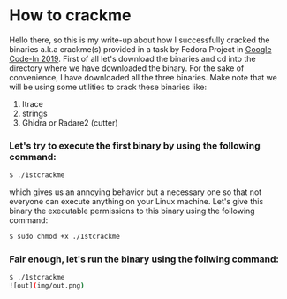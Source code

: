 # How to crackme
Hello there, so this is my write-up about how I successfully cracked the binaries a.k.a crackme(s) provided in a task by Fedora Project in [Google Code-In 2019](https://codein.withgoogle.com).
First of all let's download the binaries and cd into the directory where we have downloaded the binary. For the sake of convenience, I have downloaded all the three binaries. Make note that we will be using some utilities to crack these binaries like:
1. ltrace
2. strings
3. Ghidra or Radare2 (cutter)

### Let's try to execute the first binary by using the following command:
```bash
$ ./1stcrackme
```
which gives us an annoying behavior but a necessary one so that not everyone can execute anything on your Linux machine. Let's give this binary the executable permissions to this binary using the following command:
```bash
$ sudo chmod +x ./1stcrackme
```

### Fair enough, let's run the binary using the follwing command:
```bash
$ ./1stcrackme
![out](img/out.png)
